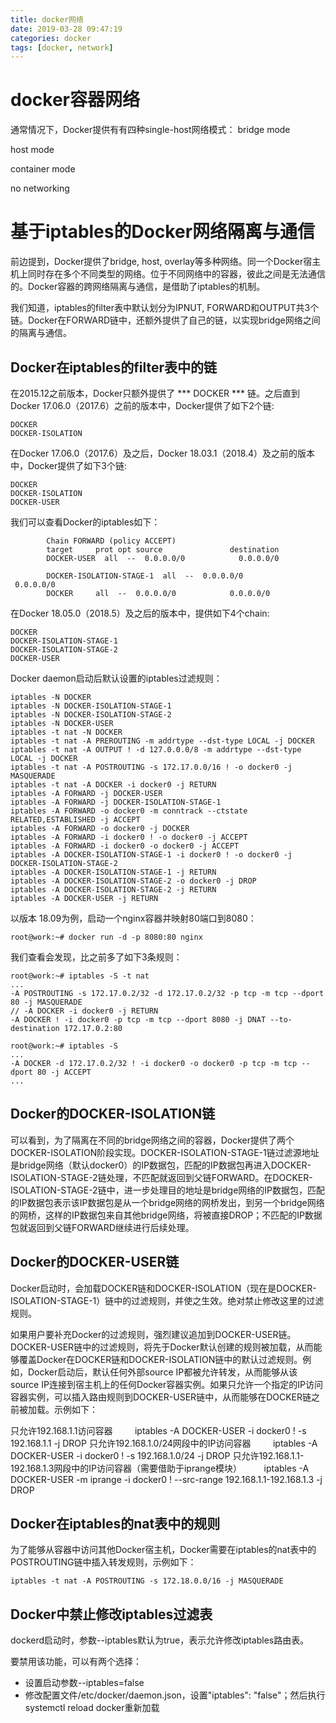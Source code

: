 ```yaml
---
title: docker网络
date: 2019-03-28 09:47:19
categories: docker
tags: [docker, network]
---
```

# docker容器网络
通常情况下，Docker提供有有四种single-host网络模式：
bridge mode

host mode

container mode

no networking

# 基于iptables的Docker网络隔离与通信

前边提到，Docker提供了bridge, host, overlay等多种网络。同一个Docker宿主机上同时存在多个不同类型的网络。位于不同网络中的容器，彼此之间是无法通信的。Docker容器的跨网络隔离与通信，是借助了iptables的机制。

我们知道，iptables的filter表中默认划分为IPNUT, FORWARD和OUTPUT共3个链。Docker在FORWARD链中，还额外提供了自己的链，以实现bridge网络之间的隔离与通信。

## Docker在iptables的filter表中的链

在2015.12之前版本，Docker只额外提供了 *** DOCKER *** 链。之后直到Docker 17.06.0（2017.6）之前的版本中，Docker提供了如下2个链:
```
DOCKER
DOCKER-ISOLATION
```

在Docker 17.06.0（2017.6）及之后，Docker 18.03.1（2018.4）及之前的版本中，Docker提供了如下3个链:
```
DOCKER
DOCKER-ISOLATION
DOCKER-USER
```

我们可以查看Docker的iptables如下：
```
        Chain FORWARD (policy ACCEPT)
        target     prot opt source               destination         
        DOCKER-USER  all  --  0.0.0.0/0            0.0.0.0/0           
        DOCKER-ISOLATION-STAGE-1  all  --  0.0.0.0/0            0.0.0.0/0           
        DOCKER     all  --  0.0.0.0/0            0.0.0.0/0           
```

在Docker 18.05.0（2018.5）及之后的版本中，提供如下4个chain:

```
DOCKER
DOCKER-ISOLATION-STAGE-1
DOCKER-ISOLATION-STAGE-2
DOCKER-USER
```

Docker daemon启动后默认设置的iptables过滤规则：
```
iptables -N DOCKER
iptables -N DOCKER-ISOLATION-STAGE-1
iptables -N DOCKER-ISOLATION-STAGE-2
iptables -N DOCKER-USER
iptables -t nat -N DOCKER
iptables -t nat -A PREROUTING -m addrtype --dst-type LOCAL -j DOCKER
iptables -t nat -A OUTPUT ! -d 127.0.0.0/8 -m addrtype --dst-type LOCAL -j DOCKER
iptables -t nat -A POSTROUTING -s 172.17.0.0/16 ! -o docker0 -j MASQUERADE
iptables -t nat -A DOCKER -i docker0 -j RETURN
iptables -A FORWARD -j DOCKER-USER
iptables -A FORWARD -j DOCKER-ISOLATION-STAGE-1
iptables -A FORWARD -o docker0 -m conntrack --ctstate RELATED,ESTABLISHED -j ACCEPT
iptables -A FORWARD -o docker0 -j DOCKER
iptables -A FORWARD -i docker0 ! -o docker0 -j ACCEPT
iptables -A FORWARD -i docker0 -o docker0 -j ACCEPT
iptables -A DOCKER-ISOLATION-STAGE-1 -i docker0 ! -o docker0 -j DOCKER-ISOLATION-STAGE-2
iptables -A DOCKER-ISOLATION-STAGE-1 -j RETURN
iptables -A DOCKER-ISOLATION-STAGE-2 -o docker0 -j DROP
iptables -A DOCKER-ISOLATION-STAGE-2 -j RETURN
iptables -A DOCKER-USER -j RETURN
```
以版本 18.09为例，启动一个nginx容器并映射80端口到8080：
```
root@work:~# docker run -d -p 8080:80 nginx
```
我们查看会发现，比之前多了如下3条规则：
```
root@work:~# iptables -S -t nat
...
-A POSTROUTING -s 172.17.0.2/32 -d 172.17.0.2/32 -p tcp -m tcp --dport 80 -j MASQUERADE
// -A DOCKER -i docker0 -j RETURN
-A DOCKER ! -i docker0 -p tcp -m tcp --dport 8080 -j DNAT --to-destination 172.17.0.2:80
```

```
root@work:~# iptables -S 
...
-A DOCKER -d 172.17.0.2/32 ! -i docker0 -o docker0 -p tcp -m tcp --dport 80 -j ACCEPT
...

```

## Docker的DOCKER-ISOLATION链

可以看到，为了隔离在不同的bridge网络之间的容器，Docker提供了两个DOCKER-ISOLATION阶段实现。DOCKER-ISOLATION-STAGE-1链过滤源地址是bridge网络（默认docker0）的IP数据包，匹配的IP数据包再进入DOCKER-ISOLATION-STAGE-2链处理，不匹配就返回到父链FORWARD。在DOCKER-ISOLATION-STAGE-2链中，进一步处理目的地址是bridge网络的IP数据包，匹配的IP数据包表示该IP数据包是从一个bridge网络的网桥发出，到另一个bridge网络的网桥，这样的IP数据包来自其他bridge网络，将被直接DROP；不匹配的IP数据包就返回到父链FORWARD继续进行后续处理。

## Docker的DOCKER-USER链

Docker启动时，会加载DOCKER链和DOCKER-ISOLATION（现在是DOCKER-ISOLATION-STAGE-1）链中的过滤规则，并使之生效。绝对禁止修改这里的过滤规则。

如果用户要补充Docker的过滤规则，强烈建议追加到DOCKER-USER链。DOCKER-USER链中的过滤规则，将先于Docker默认创建的规则被加载，从而能够覆盖Docker在DOCKER链和DOCKER-ISOLATION链中的默认过滤规则。例如，Docker启动后，默认任何外部source IP都被允许转发，从而能够从该source IP连接到宿主机上的任何Docker容器实例。如果只允许一个指定的IP访问容器实例，可以插入路由规则到DOCKER-USER链中，从而能够在DOCKER链之前被加载。示例如下：

只允许192.168.1.1访问容器
        iptables -A DOCKER-USER -i docker0 ! -s 192.168.1.1 -j DROP
只允许192.168.1.0/24网段中的IP访问容器
        iptables -A DOCKER-USER -i docker0 ! -s 192.168.1.0/24 -j DROP
只允许192.168.1.1-192.168.1.3网段中的IP访问容器（需要借助于iprange模块）
        iptables -A DOCKER-USER -m iprange -i docker0 ! --src-range 192.168.1.1-192.168.1.3 -j DROP

## Docker在iptables的nat表中的规则

为了能够从容器中访问其他Docker宿主机，Docker需要在iptables的nat表中的POSTROUTING链中插入转发规则，示例如下：
```
iptables -t nat -A POSTROUTING -s 172.18.0.0/16 -j MASQUERADE
```

## Docker中禁止修改iptables过滤表

dockerd启动时，参数--iptables默认为true，表示允许修改iptables路由表。

要禁用该功能，可以有两个选择：

- 设置启动参数--iptables=false
- 修改配置文件/etc/docker/daemon.json，设置"iptables": "false"；然后执行systemctl reload docker重新加载


